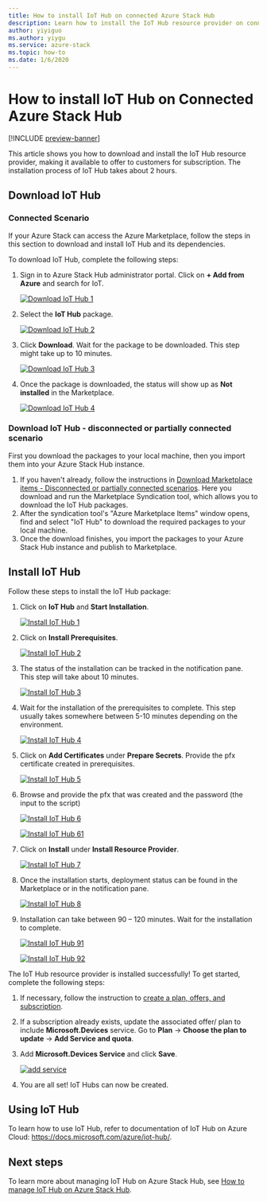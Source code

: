 ```yaml
---
title: How to install IoT Hub on connected Azure Stack Hub
description: Learn how to install the IoT Hub resource provider on connected Azure Stack Hub.
author: yiyiguo
ms.author: yiygu
ms.service: azure-stack
ms.topic: how-to
ms.date: 1/6/2020 
---
```


# How to install IoT Hub on Connected Azure Stack Hub

[!INCLUDE [preview-banner](../includes/iot-hub-preview.md)]

This article shows you how to download and install the IoT Hub resource provider, making it available to offer to customers for subscription. The installation process of IoT Hub takes about 2 hours.

## Download IoT Hub

### Connected Scenario

If your Azure Stack can access the Azure Marketplace, follow the steps in this section to download and install IoT Hub and its dependencies. 

To download IoT Hub, complete the following steps:

1. Sign in to Azure Stack Hub administrator portal. Click on **+ Add from Azure** and search for IoT.

    [![Download IoT Hub 1](../operator/media/iot-hub-rp-install//download1.png)](../operator/media/iot-hub-rp-install//download1.png#lightbox)

2. Select the **IoT Hub** package.

    [![Download IoT Hub 2](../operator/media/iot-hub-rp-install//download2.png)](../operator/media/iot-hub-rp-install//download2.png#lightbox)

3. Click **Download**. Wait for the package to be downloaded. This step might take up to 10 minutes.

    [![Download IoT Hub 3](../operator/media/iot-hub-rp-install//download3.png)](../operator/media/iot-hub-rp-install//download3.png#lightbox)

4. Once the package is downloaded, the status will show up as **Not installed** in the Marketplace.

    [![Download IoT Hub 4](../operator/media/iot-hub-rp-install//download4.png)](../operator/media/iot-hub-rp-install//download4.png#lightbox)

### Download IoT Hub - disconnected or partially connected scenario

First you download the packages to your local machine, then you import them into your Azure Stack Hub instance.

1. If you haven't already, follow the instructions in [Download Marketplace items - Disconnected or partially connected scenarios](azure-stack-download-azure-marketplace-item.md?pivots=state-disconnected). Here you download and run the Marketplace Syndication tool, which allows you to download the IoT Hub packages.
2. After the syndication tool's "Azure Marketplace Items" window opens, find and select "IoT Hub" to download the required packages to your local machine.
3. Once the download finishes, you import the packages to your Azure Stack Hub instance and publish to Marketplace.

## Install IoT Hub

Follow these steps to install the IoT Hub package:

1. Click on **IoT Hub** and **Start Installation**.

    [![Install IoT Hub 1](../operator/media/iot-hub-rp-install//install1.png)](../operator/media/iot-hub-rp-install//install1.png#lightbox)

2. Click on **Install Prerequisites**.

    [![Install IoT Hub 2](../operator/media/iot-hub-rp-install//install2.png)](../operator/media/iot-hub-rp-install//install2.png#lightbox)

3. The status of the installation can be tracked in the notification pane. This step will take about 10 minutes.

    [![Install IoT Hub 3](../operator/media/iot-hub-rp-install//install3.png)](../operator/media/iot-hub-rp-install//install3.png#lightbox)

4. Wait for the installation of the prerequisites to complete. This step usually takes somewhere between 5-10 minutes depending on the environment.

    [![Install IoT Hub 4](../operator/media/iot-hub-rp-install//install4.png)](../operator/media/iot-hub-rp-install//install4.png#lightbox)

5. Click on **Add Certificates** under **Prepare Secrets**. Provide the pfx certificate created in prerequisites.

    [![Install IoT Hub 5](../operator/media/iot-hub-rp-install//install5.png)](../operator/media/iot-hub-rp-install//install5.png#lightbox)

6. Browse and provide the pfx that was created and the password (the input to the script)

    [![Install IoT Hub 6](../operator/media/iot-hub-rp-install//install6.png)](../operator/media/iot-hub-rp-install//install6.png#lightbox)

    [![Install IoT Hub 61](../operator/media/iot-hub-rp-install//install61.png)](../operator/media/iot-hub-rp-install//install61.png#lightbox)

7. Click on **Install** under **Install Resource Provider**.

    [![Install IoT Hub 7](../operator/media/iot-hub-rp-install//install7.png)](../operator/media/iot-hub-rp-install//install7.png#lightbox)

8. Once the installation starts, deployment status can be found in the Marketplace or in the notification pane.

    [![Install IoT Hub 8](../operator/media/iot-hub-rp-install//install8.png)](../operator/media/iot-hub-rp-install//install8.png#lightbox)

9. Installation can take between 90 – 120 minutes. Wait for the installation to complete.

    [![Install IoT Hub 91](../operator/media/iot-hub-rp-install//install91.png)](../operator/media/iot-hub-rp-install//install91.png#lightbox)

    [![Install IoT Hub 92](../operator/media/iot-hub-rp-install//install92.png)](../operator/media/iot-hub-rp-install//install92.png#lightbox)

The IoT Hub resource provider is installed successfully! To get started, complete the following steps:

1. If necessary, follow the instruction to [create a plan, offers, and subscription](https://docs.microsoft.com/azure/azure-stack/azure-stack-plan-offer-quota-overview).

2. If a subscription already exists, update the associated offer/ plan to include **Microsoft.Devices** service. Go to **Plan** -> **Choose the plan to update** -> **Add Service and quota**.

3. Add **Microsoft.Devices Service** and click **Save**.

    [![add service](../operator/media/iot-hub-rp-install/pd2.png)](../operator/media/iot-hub-rp-install/pd2.png#lightbox)

4. You are all set! IoT Hubs can now be created.

## Using IoT Hub

To learn how to use IoT Hub, refer to documentation of IoT Hub on Azure Cloud: https://docs.microsoft.com/azure/iot-hub/.

## Next steps

To learn more about managing IoT Hub on Azure Stack Hub, see [How to manage IoT Hub on Azure Stack Hub](iot-hub-rp-manage.md).
